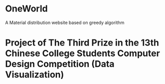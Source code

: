 # OneWorld
A Material distribution website based on greedy algorithm

# Project of The Third Prize in the 13th Chinese College Students Computer Design Competition (Data Visualization)
